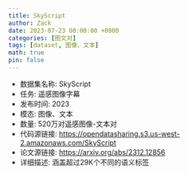```yaml
---
title: SkyScript
author: Zack
date: 2023-07-23 00:00:00 +0800
categories: [图文对]
tags: [dataset, 图像、文本]
math: true
pin: false
---
```

- 数据集名称: SkyScript
- 任务: 遥感图像字幕
- 发布时间: 2023
- 模态: 图像、文本
- 数量: 520万对遥感图像-文本对
- 代码源链接: https://opendatasharing.s3.us-west-2.amazonaws.com/SkyScript
- 论文源链接: https://arxiv.org/abs/2312.12856
- 详细描述: 涵盖超过29K个不同的语义标签
